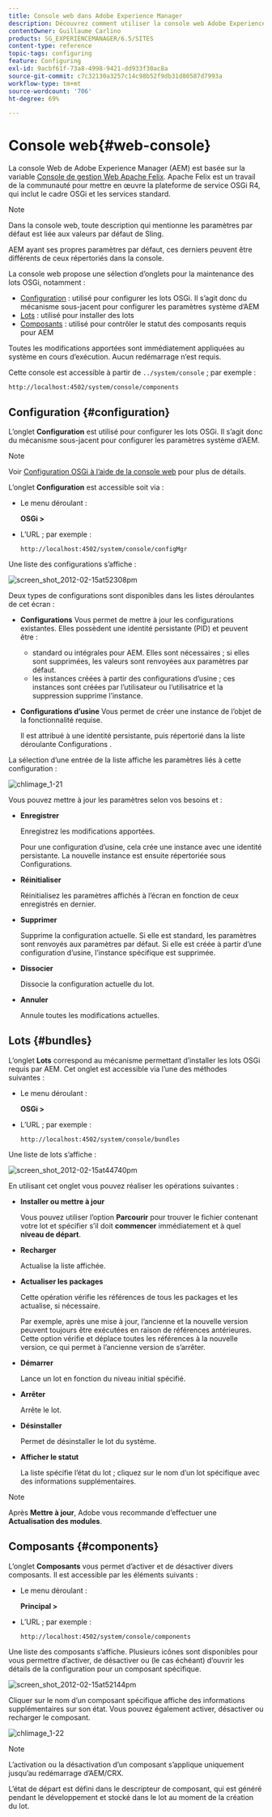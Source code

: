 ```yaml
---
title: Console web dans Adobe Experience Manager
description: Découvrez comment utiliser la console web Adobe Experience Manager (AEM).
contentOwner: Guillaume Carlino
products: SG_EXPERIENCEMANAGER/6.5/SITES
content-type: reference
topic-tags: configuring
feature: Configuring
exl-id: 9acbf61f-73a8-4998-9421-dd933f30ac8a
source-git-commit: c7c32130a3257c14c98b52f9db31d80587d7993a
workflow-type: tm+mt
source-wordcount: '706'
ht-degree: 69%

---
```


# Console web{#web-console}

La console Web de Adobe Experience Manager (AEM) est basée sur la variable [Console de gestion Web Apache Felix](https://felix.apache.org/documentation/subprojects/apache-felix-web-console.html). Apache Felix est un travail de la communauté pour mettre en œuvre la plateforme de service OSGi R4, qui inclut le cadre OSGi et les services standard.

>[!NOTE]
>
>Dans la console web, toute description qui mentionne les paramètres par défaut est liée aux valeurs par défaut de Sling.
>
>AEM ayant ses propres paramètres par défaut, ces derniers peuvent être différents de ceux répertoriés dans la console.

La console web propose une sélection d’onglets pour la maintenance des lots OSGi, notamment :

* [Configuration](#configuration) : utilisé pour configurer les lots OSGi. Il s’agit donc du mécanisme sous-jacent pour configurer les paramètres système d’AEM
* [Lots](#bundles) : utilisé pour installer des lots
* [Composants](#components) : utilisé pour contrôler le statut des composants requis pour AEM

Toutes les modifications apportées sont immédiatement appliquées au système en cours d’exécution. Aucun redémarrage n’est requis.

Cette console est accessible à partir de `../system/console` ; par exemple :

`http://localhost:4502/system/console/components`

## Configuration {#configuration}

L’onglet **Configuration** est utilisé pour configurer les lots OSGi. Il s’agit donc du mécanisme sous-jacent pour configurer les paramètres système d’AEM.

>[!NOTE]
>
>Voir [Configuration OSGi à l’aide de la console web](/help/sites-deploying/configuring-osgi.md) pour plus de détails.

L’onglet **Configuration** est accessible soit via :

* Le menu déroulant :

  **OSGi >**

* L’URL ; par exemple :

  `http://localhost:4502/system/console/configMgr`

Une liste des configurations s’affiche :

![screen_shot_2012-02-15at52308pm](assets/screen_shot_2012-02-15at52308pm.png)

Deux types de configurations sont disponibles dans les listes déroulantes de cet écran :

* **Configurations**
Vous permet de mettre à jour les configurations existantes. Elles possèdent une identité persistante (PID) et peuvent être :

   * standard ou intégrales pour AEM. Elles sont nécessaires ; si elles sont supprimées, les valeurs sont renvoyées aux paramètres par défaut.
   * les instances créées à partir des configurations d’usine ; ces instances sont créées par l’utilisateur ou l’utilisatrice et la suppression supprime l’instance.

* **Configurations d’usine**
Vous permet de créer une instance de l’objet de la fonctionnalité requise.

  Il est attribué à une identité persistante, puis répertorié dans la liste déroulante Configurations .

La sélection d’une entrée de la liste affiche les paramètres liés à cette configuration :

![chlimage_1-21](assets/chlimage_1-21a.png)

Vous pouvez mettre à jour les paramètres selon vos besoins et : 

* **Enregistrer**

  Enregistrez les modifications apportées.

  Pour une configuration d’usine, cela crée une instance avec une identité persistante. La nouvelle instance est ensuite répertoriée sous Configurations.

* **Réinitialiser**

  Réinitialisez les paramètres affichés à l’écran en fonction de ceux enregistrés en dernier.

* **Supprimer**

  Supprime la configuration actuelle. Si elle est standard, les paramètres sont renvoyés aux paramètres par défaut. Si elle est créée à partir d’une configuration d’usine, l’instance spécifique est supprimée.

* **Dissocier**

  Dissocie la configuration actuelle du lot.

* **Annuler**

  Annule toutes les modifications actuelles.

## Lots {#bundles}

L’onglet **Lots** correspond au mécanisme permettant d’installer les lots OSGi requis par AEM. Cet onglet est accessible via l’une des méthodes suivantes : 

* Le menu déroulant :

  **OSGi >**

* L’URL ; par exemple :

  `http://localhost:4502/system/console/bundles`

Une liste de lots s’affiche :

![screen_shot_2012-02-15at44740pm](assets/screen_shot_2012-02-15at44740pm.png)

En utilisant cet onglet vous pouvez réaliser les opérations suivantes :

* **Installer ou mettre à jour**

  Vous pouvez utiliser l’option **Parcourir** pour trouver le fichier contenant votre lot et spécifier s’il doit **commencer** immédiatement et à quel **niveau de départ**.

* **Recharger**

  Actualise la liste affichée.

* **Actualiser les packages**

  Cette opération vérifie les références de tous les packages et les actualise, si nécessaire.

  Par exemple, après une mise à jour, l’ancienne et la nouvelle version peuvent toujours être exécutées en raison de références antérieures. Cette option vérifie et déplace toutes les références à la nouvelle version, ce qui permet à l’ancienne version de s’arrêter.

* **Démarrer**

  Lance un lot en fonction du niveau initial spécifié.

* **Arrêter**

  Arrête le lot.

* **Désinstaller**

  Permet de désinstaller le lot du système.

* **Afficher le statut**

  La liste spécifie l’état du lot ; cliquez sur le nom d’un lot spécifique avec des informations supplémentaires.

>[!NOTE]
>
>Après **Mettre à jour**, Adobe vous recommande d’effectuer une **Actualisation des modules**.

## Composants {#components}

L’onglet **Composants** vous permet d’activer et de désactiver divers composants. Il est accessible par les éléments suivants :

* Le menu déroulant :

  **Principal >**

* L’URL ; par exemple :

  `http://localhost:4502/system/console/components`

Une liste des composants s’affiche. Plusieurs icônes sont disponibles pour vous permettre d’activer, de désactiver ou (le cas échéant) d’ouvrir les détails de la configuration pour un composant spécifique.

![screen_shot_2012-02-15at52144pm](assets/screen_shot_2012-02-15at52144pm.png)

Cliquer sur le nom d’un composant spécifique affiche des informations supplémentaires sur son état. Vous pouvez également activer, désactiver ou recharger le composant.

![chlimage_1-22](assets/chlimage_1-22a.png)

>[!NOTE]
>
>L’activation ou la désactivation d’un composant s’applique uniquement jusqu’au redémarrage d’AEM/CRX.
>
>L’état de départ est défini dans le descripteur de composant, qui est généré pendant le développement et stocké dans le lot au moment de la création du lot.
